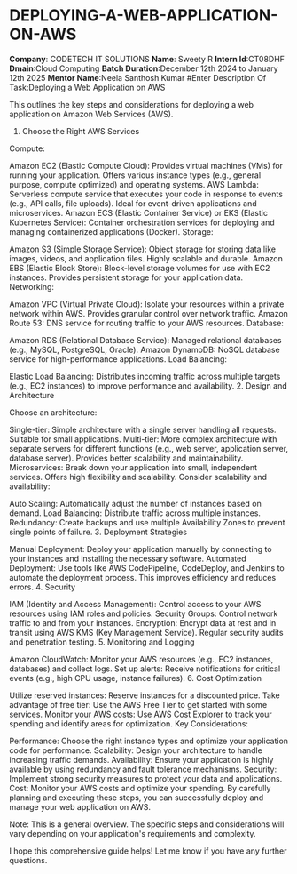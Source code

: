 # DEPLOYING-A-WEB-APPLICATION-ON-AWS
**Company**: CODETECH IT SOLUTIONS
**Name**: Sweety R
**Intern Id**:CT08DHF
**Dmain**:Cloud Computing
**Batch Duration**:December 12th 2024 to January 12th 2025
**Mentor Name**:Neela Santhosh Kumar
#Enter Description Of Task:Deploying a Web Application on AWS

This outlines the key steps and considerations for deploying a web application on Amazon Web Services (AWS).

1. Choose the Right AWS Services

Compute:

Amazon EC2 (Elastic Compute Cloud): Provides virtual machines (VMs) for running your application. Offers various instance types (e.g., general purpose, compute optimized) and operating systems.
AWS Lambda: Serverless compute service that executes your code in response to events (e.g., API calls, file uploads). Ideal for event-driven applications and microservices.
Amazon ECS (Elastic Container Service) or EKS (Elastic Kubernetes Service): Container orchestration services for deploying and managing containerized applications (Docker).
Storage:

Amazon S3 (Simple Storage Service): Object storage for storing data like images, videos, and application files. Highly scalable and durable.
Amazon EBS (Elastic Block Store): Block-level storage volumes for use with EC2 instances. Provides persistent storage for your application data.
Networking:

Amazon VPC (Virtual Private Cloud): Isolate your resources within a private network within AWS. Provides granular control over network traffic.
Amazon Route 53: DNS service for routing traffic to your AWS resources.
Database:

Amazon RDS (Relational Database Service): Managed relational databases (e.g., MySQL, PostgreSQL, Oracle).
Amazon DynamoDB: NoSQL database service for high-performance applications.
Load Balancing:

Elastic Load Balancing: Distributes incoming traffic across multiple targets (e.g., EC2 instances) to improve performance and availability.
2. Design and Architecture

Choose an architecture:

Single-tier: Simple architecture with a single server handling all requests. Suitable for small applications.
Multi-tier: More complex architecture with separate servers for different functions (e.g., web server, application server, database server). Provides better scalability and maintainability.
Microservices: Break down your application into small, independent services. Offers high flexibility and scalability.
Consider scalability and availability:

Auto Scaling: Automatically adjust the number of instances based on demand.
Load Balancing: Distribute traffic across multiple instances.
Redundancy: Create backups and use multiple Availability Zones to prevent single points of failure.
3. Deployment Strategies

Manual Deployment: Deploy your application manually by connecting to your instances and installing the necessary software.
Automated Deployment: Use tools like AWS CodePipeline, CodeDeploy, and Jenkins to automate the deployment process. This improves efficiency and reduces errors.
4. Security

IAM (Identity and Access Management): Control access to your AWS resources using IAM roles and policies.
Security Groups: Control network traffic to and from your instances.
Encryption: Encrypt data at rest and in transit using AWS KMS (Key Management Service).
Regular security audits and penetration testing.
5. Monitoring and Logging

Amazon CloudWatch: Monitor your AWS resources (e.g., EC2 instances, databases) and collect logs.
Set up alerts: Receive notifications for critical events (e.g., high CPU usage, instance failures).
6. Cost Optimization

Utilize reserved instances: Reserve instances for a discounted price.
Take advantage of free tier: Use the AWS Free Tier to get started with some services.
Monitor your AWS costs: Use AWS Cost Explorer to track your spending and identify areas for optimization.
Key Considerations:

Performance: Choose the right instance types and optimize your application code for performance.
Scalability: Design your architecture to handle increasing traffic demands.
Availability: Ensure your application is highly available by using redundancy and fault tolerance mechanisms.
Security: Implement strong security measures to protect your data and applications.
Cost: Monitor your AWS costs and optimize your spending.
By carefully planning and executing these steps, you can successfully deploy and manage your web application on AWS.

Note: This is a general overview. The specific steps and considerations will vary depending on your application's requirements and complexity.

I hope this comprehensive guide helps! Let me know if you have any further questions.
